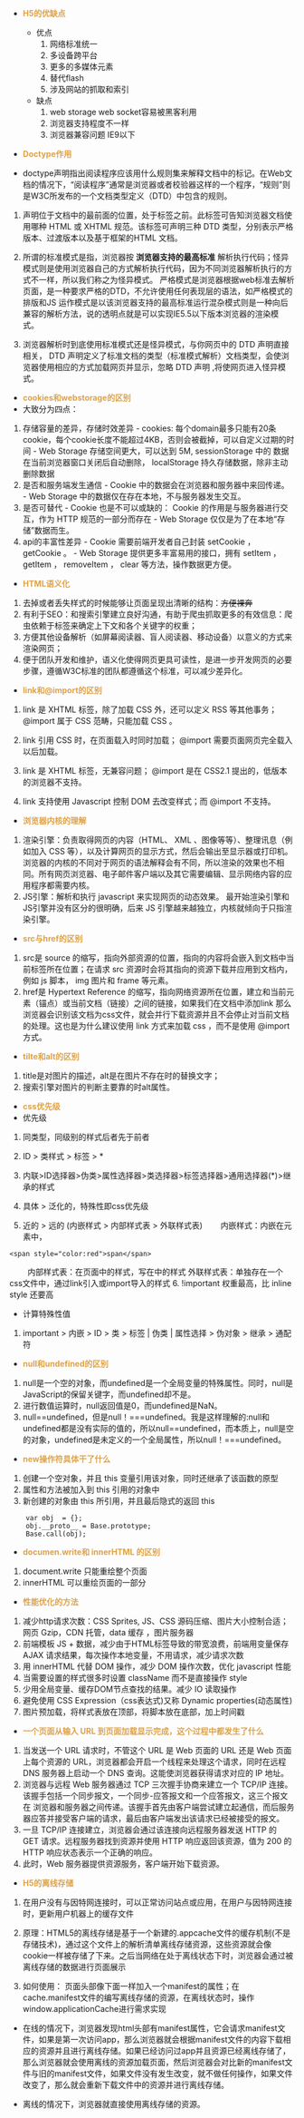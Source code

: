- <font color="#DDA24A">**H5的优缺点**</font>
  - 优点
    1. 网络标准统一
    2. 多设备跨平台
    3. 更多的多媒体元素
    4. 替代flash
    5. 涉及网站的抓取和索引
  - 缺点
    1. web storage web socket容易被黑客利用
    2. 浏览器支持程度不一样
    3. 浏览器兼容问题 IE9以下

-  <font color="#DDA24A">**Doctype作用**</font>
  - doctype声明指出阅读程序应该用什么规则集来解释文档中的标记。在Web文档的情况下，“阅读程序”通常是浏览器或者校验器这样的一个程序，“规则”则是W3C所发布的一个文档类型定义（DTD）中包含的规则。

  1. 声明位于文档中的最前面的位置，处于标签之前。此标签可告知浏览器文档使用哪种 HTML 或 XHTML 规范。该标签可声明三种 DTD 类型，分别表示严格版本、过渡版本以及基于框架的HTML 文档。

  2. 所谓的标准模式是指，浏览器按 **浏览器支持的最高标准** 解析执行代码；怪异模式则是使用浏览器自己的方式解析执行代码，因为不同浏览器解析执行的方式不一样，所以我们称之为怪异模式。 严格模式是浏览器根据web标准去解析页面，是一种要求严格的DTD，不允许使用任何表现层的语法，如严格模式的排版和JS 运作模式是以该浏览器支持的最高标准运行混杂模式则是一种向后兼容的解析方法，说的透明点就是可以实现IE5.5以下版本浏览器的渲染模式。

  3. 浏览器解析时到底使用标准模式还是怪异模式，与你网页中的 DTD 声明直接相关， DTD 声明定义了标准文档的类型（标准模式解析）文档类型，会使浏览器使用相应的方式加载网页并显示，忽略 DTD 声明 ,将使网页进入怪异模式。

-  <font color="#DDA24A">**cookies和webstorage的区别**</font>
  -  大致分为四点：
  1. 存储容量的差异，存储时效差异
    - cookies: 每个domain最多只能有20条cookie，每个cookie长度不能超过4KB，否则会被截掉，可以自定义过期的时间
    - Web Storage 存储空间更大，可以达到 5M, sessionStorage 中的  数据在当前浏览器窗口关闭后自动删除， localStorage  持久存储数据，除非主动删除数据
  2. 是否和服务端发生通信
    - Cookie 中的数据会在浏览器和服务器中来回传递。
    - Web Storage 中的数据仅在存在本地，不与服务器发生交互。
  3. 是否可替代
    - Cookie 也是不可以或缺的： Cookie 的作用是与服务器进行交互，作为 HTTP 规范的一部分而存在
    - Web Storage 仅仅是为了在本地“存储”数据而生。
  4. api的丰富性差异
    - Cookie 需要前端开发者自己封装 setCookie ， getCookie 。
    - Web Storage 提供更多丰富易用的接口，拥有 setItem ， getItem ， removeItem ， clear 等方法，操作数据更方便。
-  <font color="#DDA24A">**HTML语义化**</font>
  1. 去掉或者丢失样式的时候能够让页面呈现出清晰的结构：~~方便裸奔~~
  2. 有利于SEO：和搜索引擎建立良好沟通，有助于爬虫抓取更多的有效信息：爬虫依赖于标签来确定上下文和各个关键字的权重；
  3. 方便其他设备解析（如屏幕阅读器、盲人阅读器、移动设备）以意义的方式来渲染网页；
  4. 便于团队开发和维护，语义化使得网页更具可读性，是进一步开发网页的必要步骤，遵循W3C标准的团队都遵循这个标准，可以减少差异化。

-  <font color="#DDA24A">**link和@import的区别**</font>
  1. link 是 XHTML 标签，除了加载 CSS 外，还可以定义 RSS 等其他事务； @import 属于 CSS 范畴，只能加载 CSS 。

  2. link 引用 CSS 时，在页面载入时同时加载； @import 需要页面网页完全载入以后加载。

  3. link 是 XHTML 标签，无兼容问题； @import 是在 CSS2.1 提出的，低版本的浏览器不支持。

  4. link 支持使用 Javascript 控制 DOM 去改变样式；而 @import 不支持。

-  <font color="#DDA24A">**浏览器内核的理解**</font>
  1. 渲染引擎：负责取得网页的内容（HTML、 XML 、图像等等）、整理讯息（例如加入 CSS 等），以及计算网页的显示方式，然后会输出至显示器或打印机。浏览器的内核的不同对于网页的语法解释会有不同，所以渲染的效果也不相同。所有网页浏览器、电子邮件客户端以及其它需要编辑、显示网络内容的应用程序都需要内核。
  2. JS引擎：解析和执行 javascript 来实现网页的动态效果。
  最开始渲染引擎和JS引擎并没有区分的很明确，后来 JS 引擎越来越独立，内核就倾向于只指渲染引擎。

-  <font color="#DDA24A">**src与href的区别**</font>
  1. src是 source 的缩写，指向外部资源的位置，指向的内容将会嵌入到文档中当前标签所在位置；在请求 src 资源时会将其指向的资源下载并应用到文档内，例如 js 脚本， img 图片和 frame 等元素。
  2. href是 Hypertext Reference 的缩写，指向网络资源所在位置，建立和当前元素（锚点）或当前文档（链接）之间的链接，如果我们在文档中添加link
  那么浏览器会识别该文档为css文件，就会并行下载资源并且不会停止对当前文档的处理。这也是为什么建议使用 link 方式来加载 css ，而不是使用 @import 方式。

-  <font color="#DDA24A">**tilte和alt的区别**</font>
1. title是对图片的描述，alt是在图片不存在时的替换文字；
2. 搜索引擎对图片的判断主要靠的时alt属性。

-  <font color="#DDA24A">**css优先级**</font>
  - 优先级
  1. 同类型，同级别的样式后者先于前者
  2. ID > 类样式 > 标签 > *
  3. 内联>ID选择器>伪类>属性选择器>类选择器>标签选择器>通用选择器(*)>继承的样式

  4. 具体 > 泛化的，特殊性即css优先级
  5. 近的 > 远的 (内嵌样式 > 内部样式表 > 外联样式表)
  内嵌样式：内嵌在元素中，

    <span style="color:red">span</span>
    内部样式表：在页面中的样式，写在<style></style>中的样式
    外联样式表：单独存在一个css文件中，通过link引入或import导入的样式
  6. !important 权重最高，比 inline style 还要高

  - 计算特殊性值
  1. important > 内嵌 > ID > 类 > 标签 | 伪类 | 属性选择 > 伪对象 > 继承 > 通配符

-  <font color="#DDA24A">**null和undefined的区别**</font>

  1. null是一个空的对象，而undefined是一个全局变量的特殊属性。同时，null是JavaScript的保留关键字，而undefined却不是。
  2. 进行数值运算时，null返回值是0，而undefined是NaN。
  3. null==undefined，但是null！===undefined。我是这样理解的:null和undefined都是没有实际的值的，所以null==undefined，而本质上，null是空的对象，undefined是未定义的一个全局属性，所以null！===undefined。

-  <font color="#DDA24A">**new操作符具体干了什么**</font>
  1. 创建一个空对象，并且 this 变量引用该对象，同时还继承了该函数的原型
2. 属性和方法被加入到 this 引用的对象中
3. 新创建的对象由 this 所引用，并且最后隐式的返回 this
```
    var obj  = {};
    obj.__proto__ = Base.prototype;
    Base.call(obj);
```

-  <font color="#DDA24A">**documen.write和 innerHTML 的区别**</font>
  1. document.write 只能重绘整个页面
  2. innerHTML 可以重绘页面的一部分

-  <font color="#DDA24A">**性能优化的方法**</font>
  1. 减少http请求次数：CSS Sprites, JS、CSS 源码压缩、图片大小控制合适；网页 Gzip，CDN 托管，data 缓存 ，图片服务器
  2. 前端模板 JS + 数据，减少由于HTML标签导致的带宽浪费，前端用变量保存 AJAX 请求结果，每次操作本地变量，不用请求，减少请求次数
  3. 用 innerHTML 代替 DOM 操作，减少 DOM 操作次数，优化 javascript 性能
  4. 当需要设置的样式很多时设置 className 而不是直接操作 style
  5. 少用全局变量、缓存DOM节点查找的结果。减少 IO 读取操作
  6. 避免使用 CSS Expression（css表达式)又称 Dynamic properties(动态属性)
  7. 图片预加载，将样式表放在顶部，将脚本放在底部，加上时间戳

-  <font color="#DDA24A">**一个页面从输入 URL 到页面加载显示完成，这个过程中都发生了什么**</font>
  1. 当发送一个 URL 请求时，不管这个 URL 是 Web 页面的 URL 还是 Web 页面上每个资源的 URL，浏览器都会开启一个线程来处理这个请求，同时在远程 DNS 服务器上启动一个 DNS 查询。这能使浏览器获得请求对应的 IP 地址。
  2. 浏览器与远程 Web 服务器通过 TCP 三次握手协商来建立一个 TCP/IP 连接。该握手包括一个同步报文，一个同步-应答报文和一个应答报文，这三个报文在 浏览器和服务器之间传递。该握手首先由客户端尝试建立起通信，而后服务器应答并接受客户端的请求，最后由客户端发出该请求已经被接受的报文。
  3. 一旦 TCP/IP 连接建立，浏览器会通过该连接向远程服务器发送 HTTP 的 GET 请求。远程服务器找到资源并使用 HTTP 响应返回该资源，值为 200 的 HTTP 响应状态表示一个正确的响应。
  4. 此时，Web 服务器提供资源服务，客户端开始下载资源。

-  <font color="#DDA24A">**H5的离线存储**</font>

  1. 在用户没有与因特网连接时，可以正常访问站点或应用，在用户与因特网连接时，更新用户机器上的缓存文件

  2. 原理：HTML5的离线存储是基于一个新建的.appcache文件的缓存机制(不是存储技术)，通过这个文件上的解析清单离线存储资源，这些资源就会像cookie一样被存储了下来。之后当网络在处于离线状态下时，浏览器会通过被离线存储的数据进行页面展示

  3. 如何使用：
    页面头部像下面一样加入一个manifest的属性；在cache.manifest文件的编写离线存储的资源，在离线状态时，操作window.applicationCache进行需求实现

  - 在线的情况下，浏览器发现html头部有manifest属性，它会请求manifest文件，如果是第一次访问app，那么浏览器就会根据manifest文件的内容下载相应的资源并且进行离线存储。如果已经访问过app并且资源已经离线存储了，那么浏览器就会使用离线的资源加载页面，然后浏览器会对比新的manifest文件与旧的manifest文件，如果文件没有发生改变，就不做任何操作，如果文件改变了，那么就会重新下载文件中的资源并进行离线存储。

  - 离线的情况下，浏览器就直接使用离线存储的资源。

